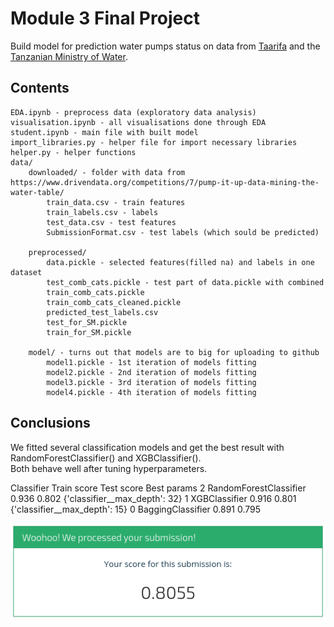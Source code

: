 
# Module 3 Final Project

Build model for prediction water pumps status on data from <a href="http://taarifa.org/" target="_blank">Taarifa</a> and the <a href="http://maji.go.tz/" target="_blank">Tanzanian Ministry of Water</a>.


## Contents

    EDA.ipynb - preprocess data (exploratory data analysis)
    visualisation.ipynb - all visualisations done through EDA
    student.ipynb - main file with built model
    import_libraries.py - helper file for import necessary libraries
    helper.py - helper functions
    data/
        downloaded/ - folder with data from https://www.drivendata.org/competitions/7/pump-it-up-data-mining-the-water-table/
            train_data.csv - train features
            train_labels.csv - labels
            test_data.csv - test features
            SubmissionFormat.csv - test labels (which sould be predicted)
            
        preprocessed/
            data.pickle - selected features(filled na) and labels in one dataset
            test_comb_cats.pickle - test part of data.pickle with combined  
            train_comb_cats.pickle
            train_comb_cats_cleaned.pickle
            predicted_test_labels.csv
            test_for_SM.pickle
            train_for_SM.pickle
            
        model/ - turns out that models are to big for uploading to github
            model1.pickle - 1st iteration of models fitting 
            model2.pickle - 2nd iteration of models fitting
            model3.pickle - 3rd iteration of models fitting
            model4.pickle - 4th iteration of models fitting
        
        

## Conclusions

We fitted several classification models and get the best result with RandomForestClassifier() and XGBClassifier().<br>
Both behave well after tuning hyperparameters.<br>

Classifier	Train score	Test score	Best params
2	RandomForestClassifier	0.936	0.802	{'classifier__max_depth': 32}
1	XGBClassifier	0.916	0.801	{'classifier__max_depth': 15}
0	BaggingClassifier	0.891	0.795	

<img src="submission_score.png">